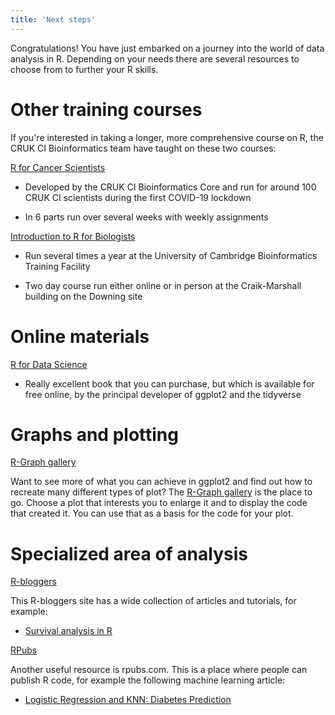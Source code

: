 ```yaml
---
title: 'Next steps'
---
```


Congratulations! You have just embarked on a journey into the world of data
analysis in R. Depending on your needs there are several resources to choose
from to further your R skills.  

# Other training courses

If you're interested in taking a longer, more comprehensive course on R, the
CRUK CI Bioinformatics team have taught on these two courses:

[R for Cancer Scientists](https://bioinformatics-core-shared-training.github.io/r-intro/index.html)

* Developed by the CRUK CI Bioinformatics Core and run for around 100 CRUK CI
scientists during the first COVID-19 lockdown

* In 6 parts run over several weeks with weekly assignments

[Introduction to R for Biologists](https://training.cam.ac.uk/bioinformatics/course/bioinfo-introRbio)

* Run several times a year at the University of Cambridge Bioinformatics Training Facility

* Two day course run either online or in person at the Craik-Marshall building on the Downing site

# Online materials

[R for Data Science](https://r4ds.had.co.nz)

* Really excellent book that you can purchase, but which is available for free
online, by the principal developer of ggplot2 and the tidyverse

# Graphs and plotting

[R-Graph gallery](https://r-graph-gallery.com)

Want to see more of what you can achieve in ggplot2 and find out how to recreate
many different types of plot? The [R-Graph gallery](https://r-graph-gallery.com)
is the place to go. Choose a plot that interests you to enlarge it and to
display the code that created it. You can use that as a basis for the code for
your plot.

# Specialized area of analysis

[R-bloggers](https://www.r-bloggers.com)

This R-bloggers site has a wide collection of articles and tutorials, for
example:

* [Survival analysis in R](https://www.r-bloggers.com/2018/03/steps-to-perform-survival-analysis-in-r)

[RPubs](https://rpubs.com)

Another useful resource is rpubs.com. This is a place where people can publish
R code, for example the following machine learning article:

* [Logistic Regression and KNN: Diabetes Prediction](https://rpubs.com/mirfani28/LBB-cl1)

